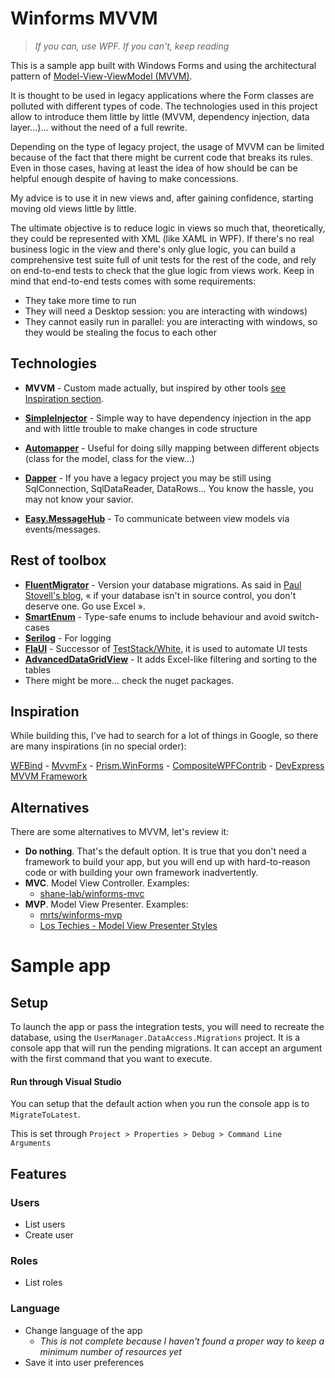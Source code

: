 # Winforms MVVM

> *If you can, use WPF. If you can't, keep reading*

This is a sample app built with Windows Forms and using the architectural pattern of [Model-View-ViewModel (MVVM)](https://docs.microsoft.com/en-us/archive/msdn-magazine/2009/february/patterns-wpf-apps-with-the-model-view-viewmodel-design-pattern).

It is thought to be used in legacy applications where the Form classes are polluted with different types of code.
The technologies used in this project allow to introduce them little by little (MVVM, dependency injection, data layer...)... without the need of a full rewrite.

Depending on the type of legacy project, the usage of MVVM can be limited because of the fact that there might be current code that breaks its rules. Even in those cases, having at least the idea of how should be can be helpful enough despite of having to make concessions.

My advice is to use it in new views and, after gaining confidence, starting moving old views little by little.

The ultimate objective is to reduce logic in views so much that, theoretically, they could be represented with XML (like XAML in WPF). If there's no real business logic in the view and there's only glue logic, you can build a comprehensive test suite full of unit tests for the rest of the code, and rely on end-to-end tests to check that the glue logic from views work.
Keep in mind that end-to-end tests comes with some requirements:
- They take more time to run
- They will need a Desktop session: you are interacting with windows)
- They cannot easily run in parallel: you are interacting with windows, so they would be stealing the focus to each other

## Technologies
- **MVVM** - Custom made actually, but inspired by other tools [see Inspiration section](#Inspiration).

- **[SimpleInjector](https://simpleinjector.org/)** - Simple way to have dependency injection in the app and with little trouble to make changes in code structure
- **[Automapper](https://automapper.org/)** - Useful for doing silly mapping between different objects (class for the model, class for the view...)
- **[Dapper](https://stackexchange.github.io/Dapper/)** - If you have a legacy project you may be still using SqlConnection, SqlDataReader, DataRows... You know the hassle, you may not know your savior.
- **[Easy.MessageHub](https://github.com/NimaAra/Easy.MessageHub)** - To communicate between view models via events/messages.

## Rest of toolbox
- **[FluentMigrator](https://fluentmigrator.github.io/)** - Version your database migrations. As said in [Paul Stovell's blog](https://paulstovell.com/database-deployment/), « if your database isn't in source control, you don't deserve one. Go use Excel ».
- **[SmartEnum](https://github.com/ardalis/SmartEnum)** - Type-safe enums to include behaviour and avoid switch-cases
- **[Serilog](https://serilog.net/)** - For logging
- **[FlaUI](https://github.com/FlaUI/FlaUI)** - Successor of [TestStack/White](https://github.com/TestStack/White), it is used to automate UI tests
- **[AdvancedDataGridView](https://github.com/davidegironi/advanceddatagridview)** - It adds Excel-like filtering and sorting to the tables
- There might be more... check the nuget packages.

## Inspiration
While building this, I've had to search for a lot of things in Google, so there are many inspirations (in no special order):

[WFBind](https://github.com/mareklinka/WFBind) - [MvvmFx](https://github.com/MvvmFx/MvvmFx) - [Prism.WinForms](https://github.com/imasm/Prism.WinForms) - [CompositeWPFContrib](http://compositewpfcontrib.codeplex.com/) - [DevExpress MVVM Framework](https://docs.devexpress.com/WPF/15112/mvvm-framework)

## Alternatives
There are some alternatives to MVVM, let's review it:
- **Do nothing**. That's the default option. It is true that you don't need a framework to build your app, but you will end up with hard-to-reason code or with building your own framework inadvertently.
- **MVC**. Model View Controller. Examples:
	- [shane-lab/winforms-mvc](https://github.com/shane-lab/winforms-mvc)
- **MVP**. Model View Presenter. Examples:
	- [mrts/winforms-mvp](https://github.com/mrts/winforms-mvp)
	- [Los Techies - Model View Presenter Styles](https://lostechies.com/derekgreer/2008/11/23/model-view-presenter-styles/)

# Sample app
## Setup
To launch the app or pass the integration tests, you will need to recreate the database, using the `UserManager.DataAccess.Migrations` project. It is a console app that will run the pending migrations. It can accept an argument with the first command that you want to execute.

#### Run through Visual Studio
You can setup that the default action when you run the console app is to `MigrateToLatest`.

This is set through `Project > Properties > Debug > Command Line Arguments`

## Features
### Users
- List users
- Create user
### Roles
- List roles
### Language
- Change language of the app
	- *This is not complete because I haven't found a proper way to keep a minimum number of resources yet*
- Save it into user preferences